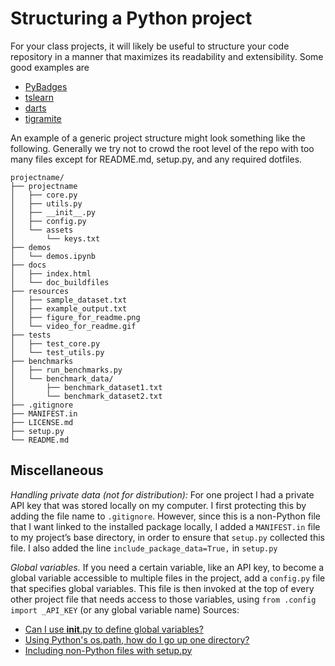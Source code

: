 
# Structuring a Python project

For your class projects, it will likely be useful to structure your code repository in a manner that maximizes its readability and extensibility. Some good examples are
+ [PyBadges](https://github.com/google/pybadges/)
+ [tslearn](https://github.com/tslearn-team/tslearn)
+ [darts](https://github.com/unit8co/darts)
+ [tigramite](https://github.com/jakobrunge/tigramite)

An example of a generic project structure might look something like the following. Generally we try not to crowd the root level of the repo with too many files except for README.md, setup.py, and any required dotfiles.

	projectname/
	├── projectname
	│	├── core.py
	│	├── utils.py
	│	├── __init__.py
	│	├── config.py
	│	└── assets
	│		└── keys.txt
	├── demos
	│	└── demos.ipynb
	├── docs
	│	├── index.html
	│	└── doc_buildfiles
	├── resources
	│	├── sample_dataset.txt
	│	├── example_output.txt
	│	├── figure_for_readme.png
	│	└── video_for_readme.gif
	├── tests
	│	├── test_core.py
	│	└── test_utils.py
	├── benchmarks
	│	├── run_benchmarks.py
	│	└── benchmark_data/
	│		├── benchmark_dataset1.txt
	│		└── benchmark_dataset2.txt
	├── .gitignore
	├── MANIFEST.in
	├── LICENSE.md
	├── setup.py
	└── README.md

## Miscellaneous

*Handling private data (not for distribution):* For one project I had a private API key that was stored locally on my computer. I first protecting this by adding the file name to `.gitignore`. However, since this is a non-Python file that I want linked to the installed package locally, I added a `MANIFEST.in` file to my project’s base directory, in order to ensure that `setup.py` collected this file. I also added the line `include_package_data=True,` in `setup.py`

*Global variables.* If you need a certain variable, like an API key, to become a global variable accessible to multiple files in the project, add a `config.py` file that specifies global variables. This file is then invoked at the top of every other project file that needs access to those variables, using `from .config import _API_KEY` (or any global variable name)
Sources: 
+ [Can I use __init__.py to define global variables?](https://stackoverflow.com/questions/1383239/can-i-use-init-py-to-define-global-variables)
+ [Using Python's os.path, how do I go up one directory?](https://stackoverflow.com/questions/9856683/using-pythons-os-path-how-do-i-go-up-one-directory)
+ [Including non-Python files with setup.py](https://stackoverflow.com/questions/1612733/including-non-python-files-with-setup-py)



